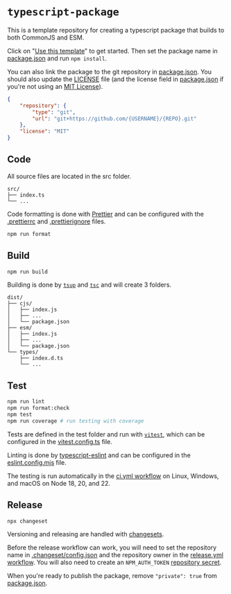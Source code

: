 # `typescript-package`

<!--- (uncomment to use badges)
[![CI](https://github.com/{USERNAME}/{REPO}/actions/workflows/ci.yml/badge.svg)](https://github.com/{USERNAME}/{REPO}/actions/workflows/ci.yml)
[![npm version](https://img.shields.io/npm/v/{PACKAGE})](https://www.npmjs.com/package/{PACKAGE})
-->

This is a template repository for creating a typescript package that builds to both CommonJS and ESM.

Click on "[Use this template](https://github.com/new?template_name=typescript-package&template_owner=lameuler)" to get started. Then set the package name in [package.json](./package.json) and run `npm install`.

You can also link the package to the git repository in [package.json](./package.json).
You should also update the [LICENSE](./LICENSE) file (and the license field in [package.json](./package.json) if you're not using an [MIT License](https://choosealicense.com/licenses/mit/)).

```json
{
    "repository": {
        "type": "git",
        "url": "git+https://github.com/{USERNAME}/{REPO}.git"
    },
    "license": "MIT"
}
```

## Code

All source files are located in the src folder.

```
src/
├── index.ts
└── ...
```

Code formatting is done with [Prettier](https://prettier.io) and can be configured with the [.prettierrc](./.prettierrc) and [.prettierignore](./.prettierignore) files.

```sh
npm run format
```

## Build

```sh
npm run build
```

Building is done by [`tsup`](https://tsup.egoist.dev) and [`tsc`](https://www.typescriptlang.org/docs/handbook/compiler-options.html) and will create 3 folders.

```
dist/
├── cjs/
│   ├── index.js
│   ├── ...
│   └── package.json
├── esm/
│   ├── index.js
│   ├── ...
│   └── package.json
└── types/
    ├── index.d.ts
    └── ...
```

## Test

```sh
npm run lint
npm run format:check
npm test
npm run coverage # run testing with coverage
```

Tests are defined in the test folder and run with [`vitest`](https://vitest.dev), which can be configured in the [vitest.config.ts](./vitest.config.ts) file.

Linting is done by [typescript-eslint](https://typescript-eslint.io) and can be configured in the [eslint.config.mjs](./eslint.config.mjs) file.

The testing is run automatically in the [ci.yml workflow](./.github/workflows/ci.yml) on Linux, Windows, and macOS on Node 18, 20, and 22.

## Release

```sh
npx changeset
```

Versioning and releasing are handled with [changesets](https://github.com/changesets/changesets).

Before the release workflow can work, you will need to set the repository name in [.changeset/config.json](./.changeset/config.json) and the repository owner in the [release.yml workflow](./.github/workflows/release.yml). You will also need to create an `NPM_AUTH_TOKEN` [repository secret](https://docs.github.com/en/actions/security-for-github-actions/security-guides/using-secrets-in-github-actions#creating-secrets-for-a-repository).

When you're ready to publish the package, remove `"private": true` from [package.json](./package.json).
